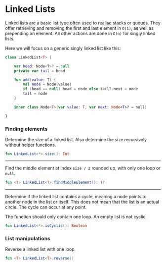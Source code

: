 # Linked Lists

Linked lists are a basic list type often used to realise stacks or queues.
They offer retrieving and removing the first and last element in `O(1)`, as well as prepending an element.
All other actions are done in `O(n)` for singly linked lists.

Here we will focus on a generic singly linked list like this:

```kotlin
class LinkedList<T> {

    var head: Node<T>? = null
    private var tail = head

    fun add(value: T) {
        val node = Node(value)
        if (head == null) head = node else tail?.next = node
        tail = node
    }

    inner class Node<T>(var value: T, var next: Node<T>? = null)

}
```

### Finding elements

Determine the size of a linked list. Also determine the size recursively without helper functions.

```kotlin
fun LinkedList<*>.size(): Int
```
---
Find the middle element at index `size / 2` rounded up, with only one loop or `null`.

```kotlin
fun <T> LinkedList<T>.findMiddleElement(): T?
```
---
Determine if the linked list contains a cycle, meaning a node points to another node in the list or itself.
This does not mean that the list is an actual circle. The cycle can occur at any point.

The function should only contain one loop. An empty list is not cyclic.

```kotlin
fun LinkedList<*>.isCyclic(): Boolean
```

### List manipulations

Reverse a linked list with one loop.

```kotlin
fun <T> LinkedList<T>.reverse()
```
